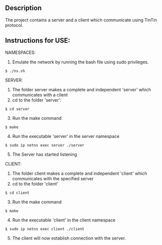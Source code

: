 Description
-----------

The project contains a server and a client which communicate using TinTin protocol. 

Instructions for USE:
---------------------

NAMESPACES:
1. Emulate the network by running the bash file using sudo privileges.
```
$ ./ns.sh
```

SERVER:
1. The folder server makes a complete and independent 'server' which communicates with a client
2. cd to the folder 'server':
```
$ cd server
```
3. Run the make command
```
$ make
```
4. Run the executable 'server' in the server namespace
```
$ sudo ip netns exec server ./server
```
5. The Server has started listening
	
CLIENT:
1. The folder client makes a complete and independent 'client' which communicates with the specified server 
2. cd to the folder 'client'
```
$ cd client
```
3. Run the make command
```
$ make
```
4. Run the executable 'client' in the client namespace
```
$ sudo ip netns exec client ./client
```
5. The client will now establish connection with the server.

